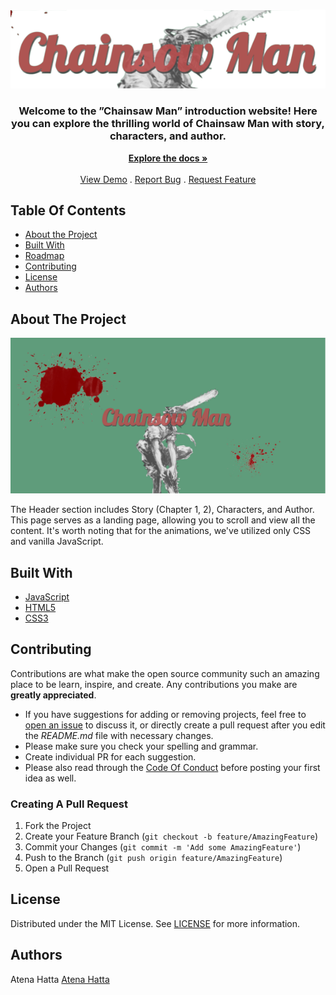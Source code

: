 <br/>
<p align="center">
  <a href="https://github.com/AtenaHatta/chainsowman">
    <img src="img_title_chainsowman.png" alt="Logo" >
  </a>

  <h3 align="center"> Welcome to the ”Chainsaw Man” introduction website! Here you can explore the thrilling world of Chainsaw Man with story, characters, and author.</h3>

  <p align="center">
    <a href="https://github.com/AtenaHatta/chainsowman"><strong>Explore the docs »</strong></a>
    <br/>
    <br/>
    <a href="https://tatsuki-fujimoto.netlify.app">View Demo</a>
    .
    <a href="https://github.com/AtenaHatta/chainsowman/issues">Report Bug</a>
    .
    <a href="https://github.com/AtenaHatta/chainsowman/issues">Request Feature</a>
  </p>
</p>


## Table Of Contents

* [About the Project](#about-the-project)
* [Built With](#built-with)
* [Roadmap](#roadmap)
* [Contributing](#contributing)
* [License](#license)
* [Authors](#authors)

## About The Project

<img src="img_screenshot_chainsowman.png">

The Header section includes Story (Chapter 1, 2), Characters, and Author. This page serves as a landing page, allowing you to scroll and view all the content. It's worth noting that for the animations, we've utilized only CSS and vanilla JavaScript.

## Built With
* [JavaScript]()
* [HTML5]()
* [CSS3]()


## Contributing

Contributions are what make the open source community such an amazing place to be learn, inspire, and create. Any contributions you make are **greatly appreciated**.
* If you have suggestions for adding or removing projects, feel free to [open an issue](https://github.com/AtenaHatta/chainsowman/issues/new) to discuss it, or directly create a pull request after you edit the *README.md* file with necessary changes.
* Please make sure you check your spelling and grammar.
* Create individual PR for each suggestion.
* Please also read through the [Code Of Conduct](https://github.com/AtenaHatta/chainsowman/blob/main/CODE_OF_CONDUCT.md) before posting your first idea as well.

### Creating A Pull Request

1. Fork the Project
2. Create your Feature Branch (`git checkout -b feature/AmazingFeature`)
3. Commit your Changes (`git commit -m 'Add some AmazingFeature'`)
4. Push to the Branch (`git push origin feature/AmazingFeature`)
5. Open a Pull Request

## License

Distributed under the MIT License. See [LICENSE](https://github.com/AtenaHatta/chainsowman/blob/main/LICENSE.md) for more information.

## Authors

Atena Hatta [Atena Hatta](https://github.com/AtenaHatta)


